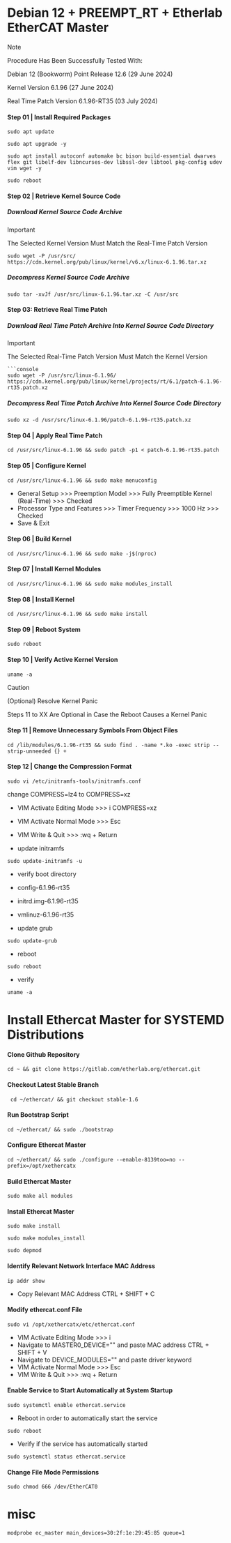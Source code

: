 # Debian 12 + PREEMPT_RT + Etherlab EtherCAT Master

> [!NOTE]
> Procedure Has Been Successfully Tested With:
> 
> Debian 12 (Bookworm) Point Release 12.6 (29 June 2024)
> 
> Kernel Version 6.1.96 (27 June 2024)
> 
> Real Time Patch Version 6.1.96-RT35 (03 July 2024)

#### Step 01 | Install Required Packages
```console
sudo apt update
```
```console
sudo apt upgrade -y
```
```console
sudo apt install autoconf automake bc bison build-essential dwarves flex git libelf-dev libncurses-dev libssl-dev libtool pkg-config udev vim wget -y
```
```console
sudo reboot
```
#### Step 02 | Retrieve Kernel Source Code
##### Download Kernel Source Code Archive
> [!IMPORTANT]  
> The Selected Kernel Version Must Match the Real-Time Patch Version
```console
sudo wget -P /usr/src/ https://cdn.kernel.org/pub/linux/kernel/v6.x/linux-6.1.96.tar.xz
```
##### Decompress Kernel Source Code Archive
```console
sudo tar -xvJf /usr/src/linux-6.1.96.tar.xz -C /usr/src
```
#### Step 03: Retrieve Real Time Patch
##### Download Real Time Patch Archive Into Kernel Source Code Directory
> [!IMPORTANT]  
> The Selected Real-Time Patch Version Must Match the Kernel Version
```console
```console
sudo wget -P /usr/src/linux-6.1.96/ https://cdn.kernel.org/pub/linux/kernel/projects/rt/6.1/patch-6.1.96-rt35.patch.xz
```
##### Decompress Real Time Patch Archive Into Kernel Source Code Directory
```console
sudo xz -d /usr/src/linux-6.1.96/patch-6.1.96-rt35.patch.xz
```
#### Step 04 | Apply Real Time Patch
```console
cd /usr/src/linux-6.1.96 && sudo patch -p1 < patch-6.1.96-rt35.patch
```
#### Step 05 | Configure Kernel
```console
cd /usr/src/linux-6.1.96 && sudo make menuconfig
```
* General Setup >>> Preemption Model >>> Fully Preemptible Kernel (Real-Time) >>> Checked
* Processor Type and Features >>> Timer Frequency >>> 1000 Hz >>> Checked
* Save & Exit
#### Step 06 | Build Kernel
```console
cd /usr/src/linux-6.1.96 && sudo make -j$(nproc)
```
#### Step 07 | Install Kernel Modules
```console
cd /usr/src/linux-6.1.96 && sudo make modules_install
```
#### Step 08 | Install Kernel
```console
cd /usr/src/linux-6.1.96 && sudo make install
```
#### Step 09 | Reboot System
```console
sudo reboot
```
#### Step 10 | Verify Active Kernel Version
```console
uname -a
```
> [!CAUTION]
> (Optional) Resolve Kernel Panic
> 
> Steps 11 to XX Are Optional in Case the Reboot Causes a Kernel Panic
#### Step 11 | Remove Unnecessary Symbols From Object Files
```console
cd /lib/modules/6.1.96-rt35 && sudo find . -name *.ko -exec strip --strip-unneeded {} +
```
#### Step 12 | Change the Compression Format
```console
sudo vi /etc/initramfs-tools/initramfs.conf
```

change COMPRESS=lz4 to COMPRESS=xz
* VIM Activate Editing Mode >>> i
COMPRESS=xz
* VIM Activate Normal Mode >>> Esc
* VIM Write & Quit >>> :wq + Return

* update initramfs

```console
sudo update-initramfs -u
```

* verify boot directory
* config-6.1.96-rt35
* initrd.img-6.1.96-rt35
* vmlinuz-6.1.96-rt35

* update grub

```console
sudo update-grub
```

* reboot

```console
sudo reboot
```

* verify

```console
uname -a
```

# Install Ethercat Master for SYSTEMD Distributions

#### Clone Github Repository
```console
cd ~ && git clone https://gitlab.com/etherlab.org/ethercat.git
```

#### Checkout Latest Stable Branch
```console
 cd ~/ethercat/ && git checkout stable-1.6
```

#### Run Bootstrap Script
```console
cd ~/ethercat/ && sudo ./bootstrap
```

#### Configure Ethercat Master
```console
cd ~/ethercat/ && sudo ./configure --enable-8139too=no --prefix=/opt/xethercatx
```

#### Build Ethercat Master
```console
sudo make all modules
```

#### Install Ethercat Master
```console
sudo make install
```
```console
sudo make modules_install
```
```console
sudo depmod
```
#### Identify Relevant Network Interface MAC Address

```console
ip addr show
```
* Copy Relevant MAC Address CTRL + SHIFT + C

#### Modify ethercat.conf File
```console
sudo vi /opt/xethercatx/etc/ethercat.conf
```
* VIM Activate Editing Mode >>> i
* Navigate to MASTER0_DEVICE="" and paste MAC address CTRL + SHIFT + V
* Navigate to DEVICE_MODULES="" and paste driver keyword
* VIM Activate Normal Mode >>> Esc
* VIM Write & Quit >>> :wq + Return

#### Enable Service to Start Automatically at System Startup
```console
sudo systemctl enable ethercat.service
```
* Reboot in order to automatically start the service
```console
sudo reboot
```
* Verify if the service has automatically started
```console
sudo systemctl status ethercat.service
```

#### Change File Mode Permissions
```console
sudo chmod 666 /dev/EtherCAT0
```

# misc

```console
modprobe ec_master main_devices=30:2f:1e:29:45:85 queue=1
```

